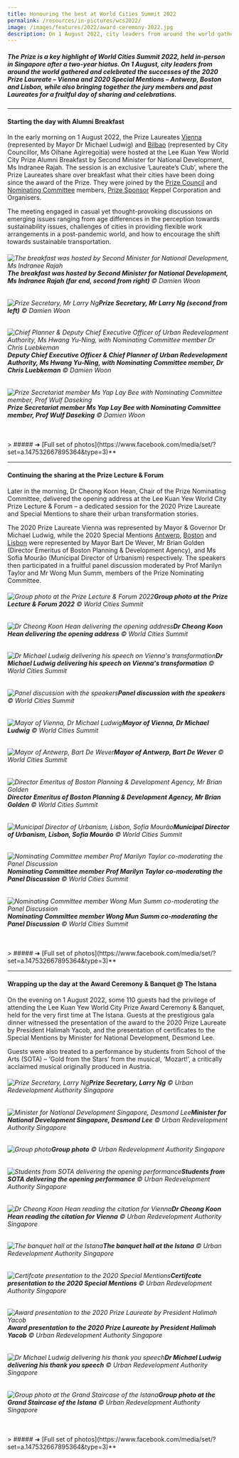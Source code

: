 ```yaml
---
title: Honouring the best at World Cities Summit 2022
permalink: /resources/in-pictures/wcs2022/
image: /images/features/2022/award-ceremony-2022.jpg
description: On 1 August 2022, city leaders from around the world gathered in Singapore to celebrate the successes of the 2020 Prize Laureate – Vienna and Special Mentions – Antwerp, Boston and Lisbon. Missed the event? Relive the day in this special photo report. 
---
```


##### The Prize is a key highlight of World Cities Summit 2022, held in-person in Singapore after a two-year hiatus. On 1 August, city leaders from around the world gathered and celebrated the successes of the 2020 Prize Laureate – Vienna and 2020 Special Mentions – Antwerp, Boston and Lisbon, while also bringing together the jury members and past Laureates for a fruitful day of sharing and celebrations.

---

#### **Starting the day with Alumni Breakfast** 

In the early morning on 1 August 2022, the Prize Laureates [Vienna](/vienna/) (represented by Mayor Dr Michael Ludwig) and [Bilbao](/bilbao/) (represented by City Councillor, Ms Oihane Agirregoitia) were hosted at the Lee Kuan Yew World City Prize Alumni Breakfast by Second Minister for National Development, Ms Indranee Rajah. The session is an exclusive ‘Laureate’s Club’, where the Prize Laureates share over breakfast what their cities have been doing since the award of the Prize. They were joined by the [Prize Council](/prize-council/) and [Nominating Committee](/nominating-committee/) members, [Prize Sponsor](/prize-sponsor/) Keppel Corporation and Organisers.

The meeting engaged in casual yet thought-provoking discussions on emerging issues ranging from age differences in the perception towards sustainability issues, challenges of cities in providing flexible work arrangements in a post-pandemic world, and how to encourage the shift towards sustainable transportation.

###### ![The breakfast was hosted by Second Minister for National Development, Ms Indranee Rajah](/images/features/2022/alumni-bf-1.jpg/)**The breakfast was hosted by Second Minister for National Development, Ms Indranee Rajah (far end, second from right)** © Damien Woon

###### ![Prize Secretary, Mr Larry Ng](/images/features/2022/alumni-bf-2.jpg/)**Prize Secretary, Mr Larry Ng (second from left)** © Damien Woon

###### ![Chief Planner & Deputy Chief Executive Officer of Urban Redevelopment Authority, Ms Hwang Yu-Ning, with Nominating Committee member Dr Chris Luebkeman](/images/features/2022/alumni-bf-3.jpg/)**Deputy Chief Executive Officer & Chief Planner of Urban Redevelopment Authority, Ms Hwang Yu-Ning, with Nominating Committee member, Dr Chris Luebkeman** © Damien Woon

###### ![Prize Secretariat member Ms Yap Lay Bee with Nominating Committee member, Prof Wulf Daseking](/images/features/2022/alumni-bf-4.jpg/)**Prize Secretariat member Ms Yap Lay Bee with Nominating Committee member, Prof Wulf Daseking** © Damien Woon

<br>
> ##### ➜ [Full set of photos](https://www.facebook.com/media/set/?set=a.147532667895364&type=3)**

---

#### **Continuing the sharing at the Prize Lecture & Forum** 

Later in the morning, Dr Cheong Koon Hean, Chair of the Prize Nominating Committee, delivered the opening address at the Lee Kuan Yew World City Prize Lecture & Forum – a dedicated session for the 2020 Prize Laureate and Special Mentions to share their urban transformation stories.

The 2020 Prize Laureate Vienna was represented by Mayor & Governor Dr Michael Ludwig, while the 2020 Special Mentions [Antwerp](/antwerp/), [Boston](/boston/) and [Lisbon](/lisbon/) were represented by Mayor Bart De Wever, Mr Brian Golden (Director Emeritus of Boston Planning & Development Agency), and Ms Sofia Mourão (Municipal Director of Urbanism) respectively. The speakers then participated in a fruitful panel discussion moderated by Prof Marilyn Taylor and Mr Wong Mun Summ, members of the Prize Nominating Committee.

###### ![Group photo at the Prize Lecture & Forum 2022](/images/features/2022/prize-lecture-1.jpg/)**Group photo at the Prize Lecture & Forum 2022** © World Cities Summit

###### ![Dr Cheong Koon Hean delivering the opening address](/images/features/2022/prize-lecture-2.jpg/)**Dr Cheong Koon Hean delivering the opening address** © World Cities Summit

###### ![Dr Michael Ludwig delivering his speech on Vienna's transformation](/images/features/2022/prize-lecture-3.jpg/)**Dr Michael Ludwig delivering his speech on Vienna's transformation** © World Cities Summit

###### ![Panel discussion with the speakers](/images/features/2022/prize-lecture-4.jpg/)**Panel discussion with the speakers** © World Cities Summit

###### ![Mayor of Vienna, Dr Michael Ludwig](/images/features/2022/prize-lecture-5.jpg/)**Mayor of Vienna, Dr Michael Ludwig** © World Cities Summit

###### ![Mayor of Antwerp, Bart De Wever](/images/features/2022/prize-lecture-6.jpg/)**Mayor of Antwerp, Bart De Wever** © World Cities Summit

###### ![Director Emeritus of Boston Planning & Development Agency, Mr Brian Golden](/images/features/2022/prize-lecture-7.jpg/)**Director Emeritus of Boston Planning & Development Agency, Mr Brian Golden** © World Cities Summit

###### ![Municipal Director of Urbanism, Lisbon, Sofia Mourão](/images/features/2022/prize-lecture-8.jpg/)**Municipal Director of Urbanism, Lisbon, Sofia Mourão** © World Cities Summit

###### ![Nominating Committee member Prof Marilyn Taylor co-moderating the Panel Discussion](/images/features/2022/prize-lecture-9.jpg/)**Nominating Committee member Prof Marilyn Taylor co-moderating the Panel Discussion** © World Cities Summit

###### ![Nominating Committee member Wong Mun Summ co-moderating the Panel Discussion](/images/features/2022/prize-lecture-10.jpg/)**Nominating Committee member Wong Mun Summ co-moderating the Panel Discussion** © World Cities Summit

<br>
> ##### ➜ [Full set of photos](https://www.facebook.com/media/set/?set=a.147532667895364&type=3)**

---

#### **Wrapping up the day at the Award Ceremony & Banquet @ The Istana** 

On the evening on 1 August 2022, some 110 guests had the privilege of attending the Lee Kuan Yew World City Prize Award Ceremony & Banquet, held for the very first time at The Istana. Guests at the prestigious gala dinner witnessed the presentation of the award to the 2020 Prize Laureate by President Halimah Yacob, and the presentation of certificates to the Special Mentions by Minister for National Development, Desmond Lee.

Guests were also treated to a performance by students from School of the Arts (SOTA) – ‘Gold from the Stars’ from the musical, ‘Mozart!’, a critically acclaimed musical originally produced in Austria.

###### ![Prize Secretary, Larry Ng](/images/features/2022/award-ceremony-1.jpg/)**Prize Secretary, Larry Ng** © Urban Redevelopment Authority Singapore

###### ![Minister for National Development Singapore, Desmond Lee](/images/features/2022/award-ceremony-2.jpg/)**Minister for National Development Singapore, Desmond Lee** © Urban Redevelopment Authority Singapore

###### ![Group photo](/images/features/2022/award-ceremony-3.jpg/)**Group photo** © Urban Redevelopment Authority Singapore

###### ![Students from SOTA delivering the opening performance](/images/features/2022/award-ceremony-4.jpg/)**Students from SOTA delivering the opening performance** © Urban Redevelopment Authority Singapore

###### ![Dr Cheong Koon Hean reading the citation for Vienna](/images/features/2022/award-ceremony-5.jpg/)**Dr Cheong Koon Hean reading the citation for Vienna** © Urban Redevelopment Authority Singapore

###### ![The banquet hall at the Istana](/images/features/2022/award-ceremony-6.jpg/)**The banquet hall at the Istana** © Urban Redevelopment Authority Singapore

###### ![Certifcate presentation to the 2020 Special Mentions](/images/features/2022/award-ceremony-7.jpg/)**Certifcate presentation to the 2020 Special Mentions** © Urban Redevelopment Authority Singapore

###### ![Award presentation to the 2020 Prize Laureate by President Halimah Yacob](/images/features/2022/award-ceremony-8.jpg/)**Award presentation to the 2020 Prize Laureate by President Halimah Yacob** © Urban Redevelopment Authority Singapore

###### ![Dr Michael Ludwig delivering his thank you speech](/images/features/2022/award-ceremony-9.jpg/)**Dr Michael Ludwig delivering his thank you speech** © Urban Redevelopment Authority Singapore

###### ![Group photo at the Grand Staircase of the Istana](/images/features/2022/award-ceremony-10.jpg/)**Group photo at the Grand Staircase of the Istana** © Urban Redevelopment Authority Singapore

<br>
> ##### ➜ [Full set of photos](https://www.facebook.com/media/set/?set=a.147532667895364&type=3)**

